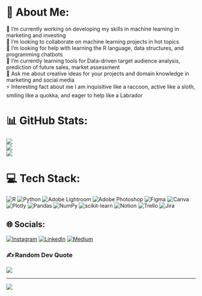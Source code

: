 # 💫 About Me:
🔭 I’m currently working on developing my skills in machine learning in marketing and investing<br>👯 I’m looking to collaborate on machine learning projects in hot topics<br>🤝 I’m looking for help with learning the R language, data structures, and programming chatbots<br>🌱 I’m currently learning tools for Data-driven target audience analysis, prediction of future sales, market assessment<br>💬 Ask me about creative ideas for your projects and domain knowledge in marketing and social media<br>⚡ Interesting fact about me I am inquisitive like a raccoon, active like a sloth, smiling like a quokka, and eager to help like a Labrador

# 📊 GitHub Stats:
![](https://github-readme-stats.vercel.app/api?username=WerHolz&theme=shades-of-purple&hide_border=false&include_all_commits=false&count_private=false)<br/>
![](https://github-readme-streak-stats.herokuapp.com/?user=WerHolz&theme=shades-of-purple&hide_border=false)<br/>
![](https://github-readme-stats.vercel.app/api/top-langs/?username=WerHolz&theme=shades-of-purple&hide_border=false&include_all_commits=false&count_private=false&layout=compact)

# 💻 Tech Stack:
![R](https://img.shields.io/badge/r-%23276DC3.svg?style=for-the-badge&logo=r&logoColor=white) ![Python](https://img.shields.io/badge/python-3670A0?style=for-the-badge&logo=python&logoColor=ffdd54) ![Adobe Lightroom](https://img.shields.io/badge/Adobe%20Lightroom-31A8FF.svg?style=for-the-badge&logo=Adobe%20Lightroom&logoColor=white) ![Adobe Photoshop](https://img.shields.io/badge/adobephotoshop-%2331A8FF.svg?style=for-the-badge&logo=adobephotoshop&logoColor=white) 	![Figma](https://img.shields.io/badge/figma-%23F24E1E.svg?style=for-the-badge&logo=figma&logoColor=white) ![Canva](https://img.shields.io/badge/Canva-%2300C4CC.svg?style=for-the-badge&logo=Canva&logoColor=white) ![Plotly](https://img.shields.io/badge/Plotly-%233F4F75.svg?style=for-the-badge&logo=plotly&logoColor=white) ![Pandas](https://img.shields.io/badge/pandas-%23150458.svg?style=for-the-badge&logo=pandas&logoColor=white) ![NumPy](https://img.shields.io/badge/numpy-%23013243.svg?style=for-the-badge&logo=numpy&logoColor=white) ![scikit-learn](https://img.shields.io/badge/scikit--learn-%23F7931E.svg?style=for-the-badge&logo=scikit-learn&logoColor=white) ![Notion](https://img.shields.io/badge/Notion-%23000000.svg?style=for-the-badge&logo=notion&logoColor=white) ![Trello](https://img.shields.io/badge/Trello-%23026AA7.svg?style=for-the-badge&logo=Trello&logoColor=white) ![Jira](https://img.shields.io/badge/jira-%230A0FFF.svg?style=for-the-badge&logo=jira&logoColor=white)

## 🌐 Socials:
[![Instagram](https://img.shields.io/badge/Instagram-%23E4405F.svg?logo=Instagram&logoColor=white)](https://www.instagram.com/holzer.fatale/)
[![LinkedIn](https://img.shields.io/badge/LinkedIn-%230077B5.svg?logo=linkedin&logoColor=white)](https://www.linkedin.com/in/veronikail23/) 
[![Medium](https://img.shields.io/badge/Medium-12100E?logo=medium&logoColor=white)](https://medium.com/@holznik)

### ✍️ Random Dev Quote
![](https://quotes-github-readme.vercel.app/api?type=horizontal&theme=radical)

---
[![](https://visitcount.itsvg.in/api?id=WerHolz&icon=0&color=1)](https://visitcount.itsvg.in)

<!-- Proudly created with GPRM ( https://gprm.itsvg.in ) -->
